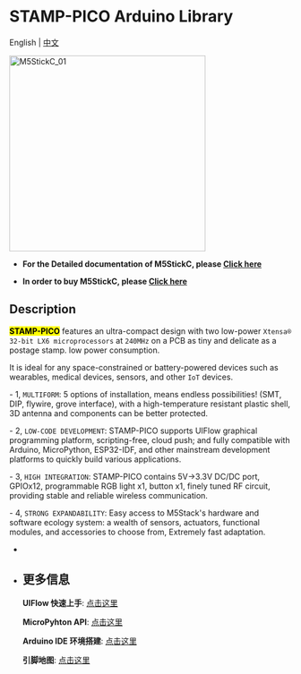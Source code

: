 # STAMP-PICO Arduino Library

English | [中文](README_cn.md)

<img src="https://static-cdn.m5stack.com/resource/docs/static/assets/img/product_pics/core/stamp_pico/stamp_pico_01.webp" alt="M5StickC_01" width="350">

* **For the Detailed documentation of M5StickC, please [Click here](https://docs.m5stack.com/#/zh_CN/core/stamp_pico)**

* **In order to buy M5StickC, please [Click here](https://www.aliexpress.com/item/1005003136802824.html?spm=a2g0o.store_pc_allProduct.8148356.3.ce824b03n92ku2)**

## Description

 <mark>**STAMP-PICO**</mark> features an ultra-compact design with two low-power `Xtensa® 32-bit LX6 microprocessors` at `240MHz` on a PCB as tiny and delicate as a postage stamp. low power consumption.

  It is ideal for any space-constrained or battery-powered devices such as wearables, medical devices, sensors, and other `IoT` devices.

  

  \- 1, `MULTIFORM`: 5 options of installation, means endless possibilities! (SMT, DIP, flywire, grove interface), with a high-temperature resistant plastic shell, 3D antenna and components can be better protected.

  

  \- 2, `LOW-CODE DEVELOPMENT`: STAMP-PICO supports UIFlow graphical programming platform, scripting-free, cloud push; and fully compatible with Arduino, MicroPython, ESP32-IDF, and other mainstream development platforms to quickly build various applications.

  

  \- 3, `HIGH INTEGRATION`: STAMP-PICO contains 5V->3.3V DC/DC port, GPIOx12, programmable RGB light x1, button x1, finely tuned RF circuit, providing stable and reliable wireless communication.

  

  \- 4, `STRONG EXPANDABILITY`: Easy access to M5Stack's hardware and software ecology system: a wealth of sensors, actuators, functional modules, and accessories to choose from, Extremely fast adaptation.

* 

-  ## 更多信息

   **UIFlow 快速上手**: [点击这里](https://docs.m5stack.com/zh_CN/quick_start/m5stickc/m5stickc_quick_start_with_uiflow)

   **MicroPyhton API**: [点击这里](https://docs.m5stack.com/zh_CN/mpy/display/m5stack_lvgl)

   **Arduino IDE 环境搭建**: [点击这里](https://docs.m5stack.com/zh_CN/arduino/arduino_development)

   **引脚地图**: [点击这里](https://docs.m5stack.com/en/core/stamp_pico)